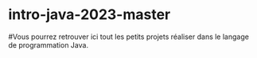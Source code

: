 # intro-java-2023-master

#Vous pourrez retrouver ici tout les petits projets réaliser dans le langage de programmation Java.
